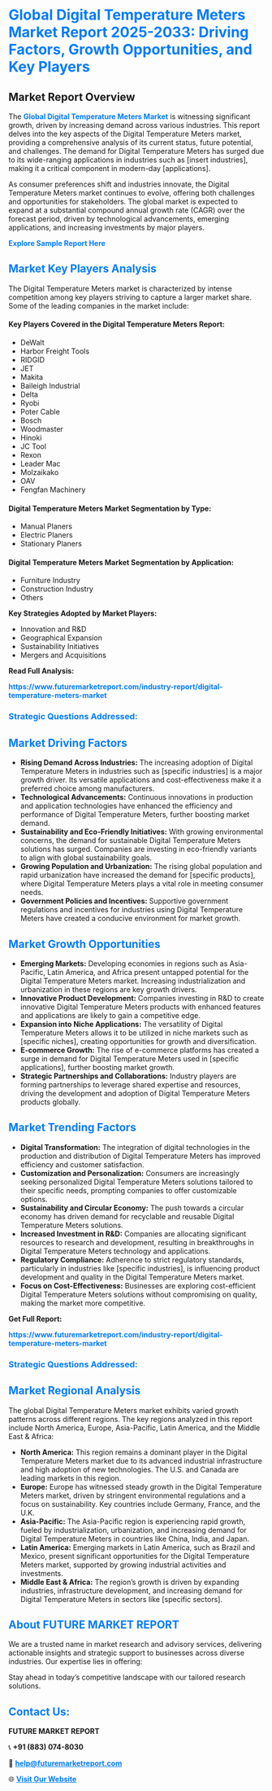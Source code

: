 <h1 style="color: #007BFF;">Global Digital Temperature Meters Market Report 2025-2033: Driving Factors, Growth Opportunities, and Key Players</h1>

<section id="overview">
<h2>Market Report Overview</h2>
<p>The <a href="https://www.futuremarketreport.com/industry-report/digital-temperature-meters-market" style="color: #007BFF; text-decoration: none;"><strong>Global Digital Temperature Meters Market</strong></a> is witnessing significant growth, driven by increasing demand across various industries. This report delves into the key aspects of the Digital Temperature Meters market, providing a comprehensive analysis of its current status, future potential, and challenges. The demand for Digital Temperature Meters has surged due to its wide-ranging applications in industries such as [insert industries], making it a critical component in modern-day [applications].</p>
<p>As consumer preferences shift and industries innovate, the Digital Temperature Meters market continues to evolve, offering both challenges and opportunities for stakeholders. The global market is expected to expand at a substantial compound annual growth rate (CAGR) over the forecast period, driven by technological advancements, emerging applications, and increasing investments by major players.</p>
</section>

<section id="overview">
<p><a href="https://www.futuremarketreport.com/request-sample/reportId=33982" style="color: #007BFF; text-decoration: none;"><strong>Explore Sample Report Here</strong></a></p>
</section>

<section id="key-players">
<h2 style="color: #007BFF;">Market Key Players Analysis</h2>
<p>The Digital Temperature Meters market is characterized by intense competition among key players striving to capture a larger market share. Some of the leading companies in the market include:</p>
<h4>Key Players Covered in the Digital Temperature Meters Report:</h4>
<ul><li>DeWalt</li><li>Harbor Freight Tools</li><li>RIDGID</li><li>JET</li><li>Makita</li><li>Baileigh Industrial</li><li>Delta</li><li>Ryobi</li><li>Poter Cable</li><li>Bosch</li><li>Woodmaster</li><li>Hinoki</li><li>JC Tool</li><li>Rexon</li><li>Leader Mac</li><li>Molzaikako</li><li>OAV</li><li>Fengfan Machinery</li></ul>
<h4>Digital Temperature Meters Market Segmentation by Type:</h4>
<ul><li>Manual Planers</li><li>Electric Planers</li><li>Stationary Planers</li></ul>

<h4>Digital Temperature Meters Market Segmentation by Application:</h4>
<ul><li>Furniture Industry</li><li>Construction Industry</li><li>Others</li></ul>
<p><strong>Key Strategies Adopted by Market Players:</strong></p>
<ul>
<li>Innovation and R&D</li>
<li>Geographical Expansion</li>
<li>Sustainability Initiatives</li>
<li>Mergers and Acquisitions</li>
</ul>
</section>

<section>
<p><strong>Read Full Analysis: </strong></p><a href="https://www.futuremarketreport.com/industry-report/digital-temperature-meters-market" style="color: #007BFF; text-decoration: none;"><strong>https://www.futuremarketreport.com/industry-report/digital-temperature-meters-market</strong></a>
<h3 style="color: #007BFF;">Strategic Questions Addressed:</h3>
</section>

<section id="driving-factors">
<h2 style="color: #007BFF;">Market Driving Factors</h2>
<ul>
<li><strong>Rising Demand Across Industries:</strong> The increasing adoption of Digital Temperature Meters in industries such as [specific industries] is a major growth driver. Its versatile applications and cost-effectiveness make it a preferred choice among manufacturers.</li>
<li><strong>Technological Advancements:</strong> Continuous innovations in production and application technologies have enhanced the efficiency and performance of Digital Temperature Meters, further boosting market demand.</li>
<li><strong>Sustainability and Eco-Friendly Initiatives:</strong> With growing environmental concerns, the demand for sustainable Digital Temperature Meters solutions has surged. Companies are investing in eco-friendly variants to align with global sustainability goals.</li>
<li><strong>Growing Population and Urbanization:</strong> The rising global population and rapid urbanization have increased the demand for [specific products], where Digital Temperature Meters plays a vital role in meeting consumer needs.</li>
<li><strong>Government Policies and Incentives:</strong> Supportive government regulations and incentives for industries using Digital Temperature Meters have created a conducive environment for market growth.</li>
</ul>
</section>

<section id="growth-opportunities">
<h2 style="color: #007BFF;">Market Growth Opportunities</h2>
<ul>
<li><strong>Emerging Markets:</strong> Developing economies in regions such as Asia-Pacific, Latin America, and Africa present untapped potential for the Digital Temperature Meters market. Increasing industrialization and urbanization in these regions are key growth drivers.</li>
<li><strong>Innovative Product Development:</strong> Companies investing in R&D to create innovative Digital Temperature Meters products with enhanced features and applications are likely to gain a competitive edge.</li>
<li><strong>Expansion into Niche Applications:</strong> The versatility of Digital Temperature Meters allows it to be utilized in niche markets such as [specific niches], creating opportunities for growth and diversification.</li>
<li><strong>E-commerce Growth:</strong> The rise of e-commerce platforms has created a surge in demand for Digital Temperature Meters used in [specific applications], further boosting market growth.</li>
<li><strong>Strategic Partnerships and Collaborations:</strong> Industry players are forming partnerships to leverage shared expertise and resources, driving the development and adoption of Digital Temperature Meters products globally.</li>
</ul>
</section>

<section id="trending-factors">
<h2 style="color: #007BFF;">Market Trending Factors</h2>
<ul>
<li><strong>Digital Transformation:</strong> The integration of digital technologies in the production and distribution of Digital Temperature Meters has improved efficiency and customer satisfaction.</li>
<li><strong>Customization and Personalization:</strong> Consumers are increasingly seeking personalized Digital Temperature Meters solutions tailored to their specific needs, prompting companies to offer customizable options.</li>
<li><strong>Sustainability and Circular Economy:</strong> The push towards a circular economy has driven demand for recyclable and reusable Digital Temperature Meters solutions.</li>
<li><strong>Increased Investment in R&D:</strong> Companies are allocating significant resources to research and development, resulting in breakthroughs in Digital Temperature Meters technology and applications.</li>
<li><strong>Regulatory Compliance:</strong> Adherence to strict regulatory standards, particularly in industries like [specific industries], is influencing product development and quality in the Digital Temperature Meters market.</li>
<li><strong>Focus on Cost-Effectiveness:</strong> Businesses are exploring cost-efficient Digital Temperature Meters solutions without compromising on quality, making the market more competitive.</li>
</ul>
</section>

<section>
<p><strong>Get Full Report: </strong></p><a href="https://www.futuremarketreport.com/industry-report/digital-temperature-meters-market" style="color: #007BFF; text-decoration: none;"><strong>https://www.futuremarketreport.com/industry-report/digital-temperature-meters-market</strong></a>
<h3 style="color: #007BFF;">Strategic Questions Addressed:</h3>
</section>


<section id="regional-analysis">
<h2 style="color: #007BFF;">Market Regional Analysis</h2>
<p>The global Digital Temperature Meters market exhibits varied growth patterns across different regions. The key regions analyzed in this report include North America, Europe, Asia-Pacific, Latin America, and the Middle East & Africa:</p>
<ul>
<li><strong>North America:</strong> This region remains a dominant player in the Digital Temperature Meters market due to its advanced industrial infrastructure and high adoption of new technologies. The U.S. and Canada are leading markets in this region.</li>
<li><strong>Europe:</strong> Europe has witnessed steady growth in the Digital Temperature Meters market, driven by stringent environmental regulations and a focus on sustainability. Key countries include Germany, France, and the U.K.</li>
<li><strong>Asia-Pacific:</strong> The Asia-Pacific region is experiencing rapid growth, fueled by industrialization, urbanization, and increasing demand for Digital Temperature Meters in countries like China, India, and Japan.</li>
<li><strong>Latin America:</strong> Emerging markets in Latin America, such as Brazil and Mexico, present significant opportunities for the Digital Temperature Meters market, supported by growing industrial activities and investments.</li>
<li><strong>Middle East & Africa:</strong> The region’s growth is driven by expanding industries, infrastructure development, and increasing demand for Digital Temperature Meters in sectors like [specific sectors].</li>
</ul>
</section>

<footer>
<h2 style="color: #007BFF;">About FUTURE MARKET REPORT</h2>
<p>We are a trusted name in market research and advisory services, delivering actionable insights and strategic support to businesses across diverse industries. Our expertise lies in offering:</p>

<p>Stay ahead in today’s competitive landscape with our tailored research solutions.</p>

<h2 style="color: #007BFF;">Contact Us:</h2>
<p><strong>FUTURE MARKET REPORT</strong></p>
<p>📞 <strong>+91 (883) 074-8030</strong></p>
<p>📧 <strong><a href="mailto:help@futuremarketreport.com" style="color: #007BFF;">help@futuremarketreport.com</a></strong></p>
<p>🌐 <strong><a href="https://www.futuremarketreport.com/" style="color: #007BFF;">Visit Our Website</a></strong></p>
</footer>
